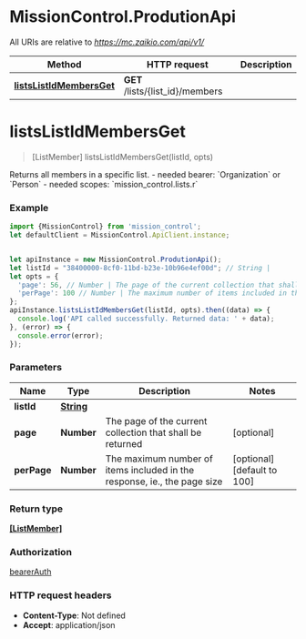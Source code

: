 # MissionControl.ProdutionApi

All URIs are relative to *https://mc.zaikio.com/api/v1/*

Method | HTTP request | Description
------------- | ------------- | -------------
[**listsListIdMembersGet**](ProdutionApi.md#listsListIdMembersGet) | **GET** /lists/{list_id}/members | 

<a name="listsListIdMembersGet"></a>
# **listsListIdMembersGet**
> [ListMember] listsListIdMembersGet(listId, opts)



Returns all members in a specific list. - needed bearer: &#x60;Organization&#x60; or &#x60;Person&#x60; - needed scopes: &#x60;mission_control.lists.r&#x60;

### Example
```javascript
import {MissionControl} from 'mission_control';
let defaultClient = MissionControl.ApiClient.instance;


let apiInstance = new MissionControl.ProdutionApi();
let listId = "38400000-8cf0-11bd-b23e-10b96e4ef00d"; // String | 
let opts = { 
  'page': 56, // Number | The page of the current collection that shall be returned
  'perPage': 100 // Number | The maximum number of items included in the response, ie., the page size
};
apiInstance.listsListIdMembersGet(listId, opts).then((data) => {
  console.log('API called successfully. Returned data: ' + data);
}, (error) => {
  console.error(error);
});

```

### Parameters

Name | Type | Description  | Notes
------------- | ------------- | ------------- | -------------
 **listId** | [**String**](.md)|  | 
 **page** | **Number**| The page of the current collection that shall be returned | [optional] 
 **perPage** | **Number**| The maximum number of items included in the response, ie., the page size | [optional] [default to 100]

### Return type

[**[ListMember]**](ListMember.md)

### Authorization

[bearerAuth](../README.md#bearerAuth)

### HTTP request headers

 - **Content-Type**: Not defined
 - **Accept**: application/json

